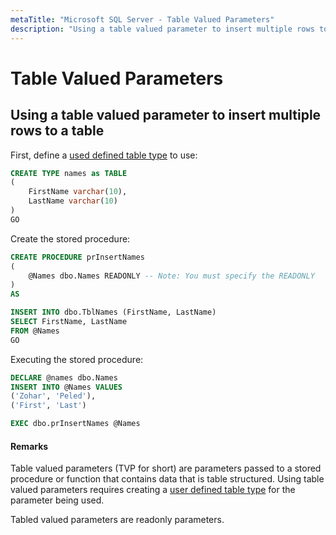 ```yaml
---
metaTitle: "Microsoft SQL Server - Table Valued Parameters"
description: "Using a table valued parameter to insert multiple rows to a table"
---
```


# Table Valued Parameters



## Using a table valued parameter to insert multiple rows to a table


First, define a [used defined table type](http://stackoverflow.com/documentation/sql-server/5280/user-defined-table-types) to use:

```sql
CREATE TYPE names as TABLE
(
    FirstName varchar(10),
    LastName varchar(10)
)
GO

```

Create the stored procedure:

```sql
CREATE PROCEDURE prInsertNames
(
    @Names dbo.Names READONLY -- Note: You must specify the READONLY
)
AS

INSERT INTO dbo.TblNames (FirstName, LastName)
SELECT FirstName, LastName
FROM @Names 
GO

```

Executing the stored procedure:

```sql
DECLARE @names dbo.Names
INSERT INTO @Names VALUES
('Zohar', 'Peled'),
('First', 'Last')

EXEC dbo.prInsertNames @Names

```



#### Remarks


Table valued parameters (TVP for short) are parameters passed to a stored procedure or function that contains data that is table structured.
Using table valued parameters requires creating a [user defined table type](http://stackoverflow.com/documentation/sql-server/5280/user-defined-table-types) for the parameter being used.

Tabled valued parameters are readonly parameters.

